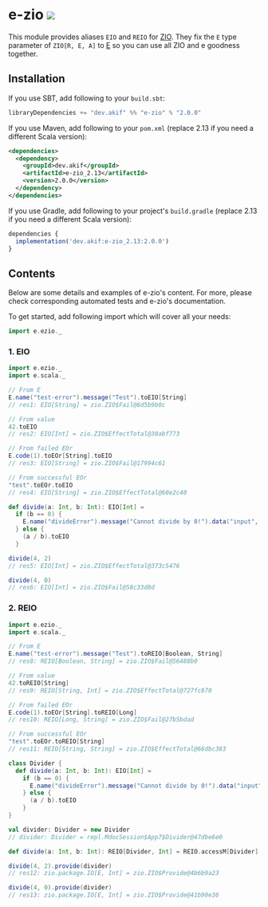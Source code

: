 [//]: # "This file is generated by [mdoc](https://scalameta.org/mdoc). Do not edit it directly as it will be overwritten. Instead edit corresponding file in docs folder."

# e-zio [![](https://img.shields.io/badge/docs-2.0.0-brightgreen.svg?style=for-the-badge&logo=scala&color=dc322f&labelColor=333333)](https://javadoc.io/doc/dev.akif/e-zio_2.13)

This module provides aliases `EIO` and `REIO` for [ZIO](https://zio.dev). They fix the `E` type parameter of `ZIO[R, E, A]` to [E](/e-scala/src/main/scala/e/scala/E.scala) so you can use all ZIO and e goodness together.

## Installation

If you use SBT, add following to your `build.sbt`:

```scala
libraryDependencies += "dev.akif" %% "e-zio" % "2.0.0"
```
If you use Maven, add following to your `pom.xml` (replace 2.13 if you need a different Scala version):

```xml
<dependencies>
  <dependency>
    <groupId>dev.akif</groupId>
    <artifactId>e-zio_2.13</artifactId>
    <version>2.0.0</version>
  </dependency>
</dependencies>
```
If you use Gradle, add following to your project's `build.gradle` (replace 2.13 if you need a different Scala version):

```javascript
dependencies {
  implementation('dev.akif:e-zio_2.13:2.0.0')
}
```

## Contents

Below are some details and examples of e-zio's content. For more, please check corresponding automated tests and e-zio's documentation.

To get started, add following import which will cover all your needs:

```scala
import e.ezio._
```

### 1. EIO

```scala
import e.ezio._
import e.scala._

// From E
E.name("test-error").message("Test").toEIO[String]
// res1: EIO[String] = zio.ZIO$Fail@6d5b9b0c

// From value
42.toEIO
// res2: EIO[Int] = zio.ZIO$EffectTotal@30abf773

// From failed EOr
E.code(1).toEOr[String].toEIO
// res3: EIO[String] = zio.ZIO$Fail@17994c61

// From successful EOr
"test".toEOr.toEIO
// res4: EIO[String] = zio.ZIO$EffectTotal@60e2c40

def divide(a: Int, b: Int): EIO[Int] =
  if (b == 0) {
    E.name("divideError").message("Cannot divide by 0!").data("input", a.toString).toEIO[Int]
  } else {
    (a / b).toEIO
  }

divide(4, 2)
// res5: EIO[Int] = zio.ZIO$EffectTotal@373c5476

divide(4, 0)
// res6: EIO[Int] = zio.ZIO$Fail@58c33d8d
```

### 2. REIO

```scala
import e.ezio._
import e.scala._

// From E
E.name("test-error").message("Test").toREIO[Boolean, String]
// res8: REIO[Boolean, String] = zio.ZIO$Fail@56488b0

// From value
42.toREIO[String]
// res9: REIO[String, Int] = zio.ZIO$EffectTotal@727fc870

// From failed EOr
E.code(1).toEOr[String].toREIO[Long]
// res10: REIO[Long, String] = zio.ZIO$Fail@27b5bdad

// From successful EOr
"test".toEOr.toREIO[String]
// res11: REIO[String, String] = zio.ZIO$EffectTotal@66dbc383

class Divider {
  def divide(a: Int, b: Int): EIO[Int] =
    if (b == 0) {
      E.name("divideError").message("Cannot divide by 0!").data("input", a.toString).toEIO[Int]
    } else {
      (a / b).toEIO
    }
}

val divider: Divider = new Divider
// divider: Divider = repl.MdocSession$App7$Divider@47dbe6e0

def divide(a: Int, b: Int): REIO[Divider, Int] = REIO.accessM[Divider](_.divide(a, b))

divide(4, 2).provide(divider)
// res12: zio.package.IO[E, Int] = zio.ZIO$Provide@4b6b9a23

divide(4, 0).provide(divider)
// res13: zio.package.IO[E, Int] = zio.ZIO$Provide@41b90e36
```

